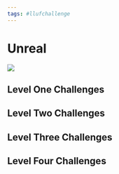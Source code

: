 ```yaml
---
tags: #llufchallenge
---
```



# Unreal


![](https://i.imgur.com/XHz3NBf.png)


## Level One Challenges 

## Level Two Challenges 

## Level Three Challenges 

## Level Four Challenges 